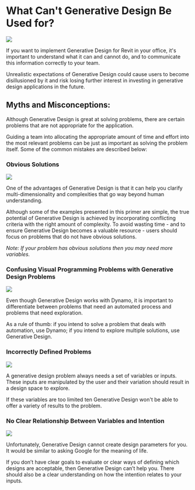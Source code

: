 # What Can't Generative Design Be Used for?

![](../.gitbook/assets/whatgdcantbeusedfor1.png)

If you want to implement Generative Design for Revit in your office, it's important to understand what it can and cannot do, and to communicate this information correctly to your team. 

Unrealistic expectations of Generative Design could cause users to become disillusioned by it and risk losing further interest in investing in generative design applications in the future.

## **Myths and Misconceptions:**

Although Generative Design is great at solving problems, there are certain problems that are not appropriate for the application. 

Guiding a team into allocating the appropriate amount of time and effort into the most relevant problems can be just as important as solving the problem itself. Some of the common mistakes are described below:

### **Obvious Solutions**

![](../.gitbook/assets/whatgdcantbeusedfor2.png)

One of the advantages of Generative Design is that it can help you clarify multi-dimensionality and complexities that go way beyond human understanding. 

Although some of the examples presented in this primer are simple, the true potential of Generative Design is achieved by incorporating conflicting criteria with the right amount of complexity. To avoid wasting time - and to ensure Generative Design becomes a valuable resource - users should focus on problems that do not have obvious solutions. 

_Note: If your problem has obvious solutions then you may need more variables._

### Confusing Visual Programming Problems with Generative Design Problems

![](../.gitbook/assets/whatgdcantbeusedfor3.png)

Even though Generative Design works with Dynamo, it is important to differentiate between problems that need an automated process and problems that need exploration. 

As a rule of thumb: if you intend to solve a problem that deals with automation, use Dynamo; if you intend to explore multiple solutions, use Generative Design.

### Incorrectly Defined Problems

![](../.gitbook/assets/whatgdcantbeusedfor4.png)

A generative design problem always needs a set of variables or inputs. These inputs are manipulated by the user and their variation should result in a design space to explore. 

If these variables are too limited ten Generative Design won't be able to offer a variety of results to the problem.

### No Clear Relationship Between Variables and Intention

![](../.gitbook/assets/whatgdcantbeusedfor5.png)

Unfortunately, Generative Design cannot create design parameters for you. It would be similar to asking Google for the meaning of life. 

If you don’t have clear goals to evaluate or clear ways of defining which designs are acceptable, then Generative Design can’t help you. There should also be a clear understanding on how the intention relates to your inputs.

